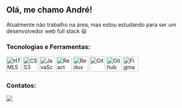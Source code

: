 ## Olá, me chamo André!

Atualmente não trabalho na área, mas estou estudando para ser um desenvolvedor web full stack :smiley:

### Tecnologias e Ferramentas:
<div>
  <img src="https://cdn.jsdelivr.net/gh/devicons/devicon/icons/html5/html5-original-wordmark.svg" title="HTML5" width=40px heigth=40px />
  <img src="https://cdn.jsdelivr.net/gh/devicons/devicon/icons/css3/css3-original-wordmark.svg" title="CSS3" width=40px heigth=40px />
  <img src="https://cdn.jsdelivr.net/gh/devicons/devicon/icons/javascript/javascript-original.svg" title="JavaScript" width=40px heigth=40px />
  <img src="https://cdn.jsdelivr.net/gh/devicons/devicon/icons/react/react-original.svg" title="React" width=40px heigth=40px />
  <img src="https://cdn.jsdelivr.net/gh/devicons/devicon/icons/redux/redux-original.svg" title="Redux"width=40px heigth=40px />
  <img src="https://cdn.jsdelivr.net/gh/devicons/devicon/icons/git/git-original-wordmark.svg" title="Git" width=40px heigth=40px />
  <img src="https://cdn.jsdelivr.net/gh/devicons/devicon/icons/github/github-original-wordmark.svg" title="Github" width=40px heigth=40px />
  <img src="https://cdn.jsdelivr.net/gh/devicons/devicon/icons/figma/figma-original.svg" title="Figma" width=40px heigth=40px />
 </div>

### Contatos:
<div>
  <a href="https://www.linkedin.com/in/andreferreirap/" target="_blank">
    <img src="https://img.shields.io/badge/-LinkedIn-%230077B5?style=for-the-badge&logo=linkedin&logoColor=white">
  </a>
 </div>
